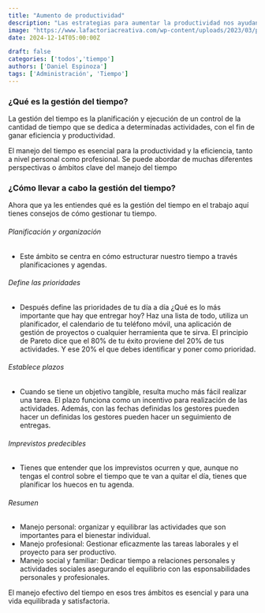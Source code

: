```yaml
---
title: "Aumento de productividad"
description: "Las estrategias para aumentar la productividad nos ayudan a ser más eficientes y a realizar de una mejor forma nuestros trabajos asignados."
image: "https://www.lafactoriacreativa.com/wp-content/uploads/2023/03/productividad.png"
date: 2024-12-14T05:00:00Z

draft: false
categories: ['todos','tiempo']
authors: ['Daniel Espinoza']
tags: ['Administración', 'Tiempo'] 
---
```


### ¿Qué es la gestión del tiempo?

La gestión del tiempo es la planificación y ejecución de un control de la cantidad de tiempo que se dedica a determinadas actividades, con el fin de ganar eficiencia y productividad.

El manejo del tiempo es esencial para la productividad y la eficiencia, tanto a nivel personal como profesional. Se puede abordar de muchas diferentes perspectivas o ámbitos clave del manejo del tiempo

### ¿Cómo llevar a cabo la gestión del tiempo?                

Ahora que ya les entiendes qué es la gestión del tiempo en el trabajo aquí tienes consejos de cómo gestionar tu tiempo.

###### Planificación y organización 
- Este ámbito se centra en cómo estructurar nuestro tiempo a través planificaciones y agendas.

###### Define las prioridades
- Después define las prioridades de tu día a día ¿Qué es lo más importante que hay que entregar hoy? Haz una lista de todo, utiliza un planificador, el calendario de tu teléfono móvil, una aplicación de gestión de proyectos o cualquier herramienta que te sirva.
El principio de Pareto dice que el 80% de tu éxito proviene del 20% de tus actividades. Y ese 20% el que debes identificar y poner como prioridad.

###### Establece plazos 
- Cuando se tiene un objetivo tangible, resulta mucho más fácil realizar una tarea. El plazo funciona como un incentivo para realización de las actividades. Además, con las fechas definidas los gestores pueden hacer un definidas los gestores pueden hacer un seguimiento de entregas.

###### Imprevistos predecibles
- Tienes que entender que los imprevistos ocurren y que, aunque no tengas el control sobre el tiempo que te van a quitar el día, tienes que planificar los huecos en tu agenda.
###### Resumen
- Manejo personal: organizar y equilibrar las actividades que son importantes para el bienestar individual.
- Manejo profesional: Gestionar eficazmente las tareas laborales y el proyecto para ser productivo.
- Manejo social y familiar: Dedicar tiempo a relaciones personales y actividades sociales asegurando el equilibrio con las esponsabilidades personales y profesionales.

El manejo efectivo del tiempo en esos tres ámbitos es esencial y para una vida equilibrada y satisfactoria.